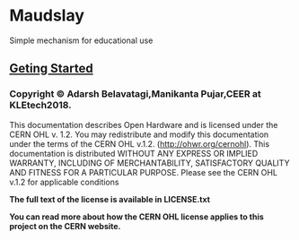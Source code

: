 # Maudslay
Simple mechanism for educational use

## [Geting Started](https://github.com/AdarshBelavatagi/Maudslay/wiki/Geting-Started)


### Copyright ©  Adarsh Belavatagi,Manikanta Pujar,CEER at KLEtech2018.
This documentation describes Open Hardware and is licensed under the CERN OHL v. 1.2.
You may redistribute and modify this documentation under the terms of the CERN OHL v.1.2. (http://ohwr.org/cernohl). This documentation is distributed WITHOUT ANY EXPRESS OR IMPLIED WARRANTY, INCLUDING OF MERCHANTABILITY, SATISFACTORY QUALITY AND FITNESS FOR A PARTICULAR PURPOSE. Please see the CERN OHL v.1.2 for applicable conditions

**The full text of the license is available in LICENSE.txt**

**You can read more about how the CERN OHL license applies to this project on the CERN website.**
